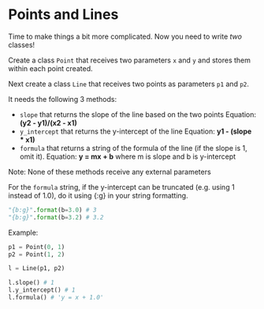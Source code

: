 # Points and Lines

Time to make things a bit more complicated. Now you need to write _two_ classes!

Create a class `Point` that receives two parameters `x` and `y` and stores them within each point created.

Next create a class `Line` that receives two points as parameters `p1` and `p2`.

It needs the following 3 methods:
* `slope` that returns the slope of the line based on the two points 
    Equation: **(y2 - y1)/(x2 - x1)**
* `y_intercept` that returns the y-intercept of the line
    Equation: **y1 - (slope * x1)**
* `formula` that returns a string of the formula of the line (if the slope is 1, omit it).
    Equation: **y = mx + b** where m is slope and b is y-intercept

Note: None of these methods receive any external parameters

For the `formula` string, if the y-intercept can be truncated (e.g. using 1 instead of 1.0), do it using {:g} in your string formatting. 

```python
"{b:g}".format(b=3.0) # 3
"{b:g}".format(b=3.2) # 3.2
```

Example:

```python
p1 = Point(0, 1)
p2 = Point(1, 2)

l = Line(p1, p2)

l.slope() # 1
l.y_intercept() # 1
l.formula() # 'y = x + 1.0'
```